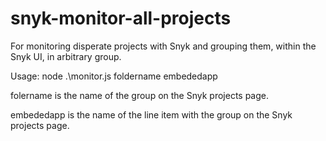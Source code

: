 # snyk-monitor-all-projects


For monitoring disperate projects with Snyk and grouping them, within the Snyk UI, in arbitrary group.


Usage:
node .\monitor.js foldername embededapp


folername is the name of the group on the Snyk projects page.

embededapp is the name of the line item with the group on the Snyk projects page.
